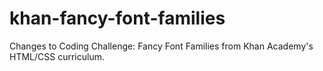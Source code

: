 # khan-fancy-font-families
Changes to Coding Challenge: Fancy Font Families from Khan Academy's HTML/CSS curriculum.
